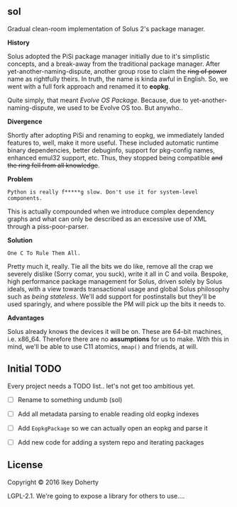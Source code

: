 sol
-----

Gradual clean-room implementation of Solus 2's package manager.


**History**

Solus adopted the PiSi package manager initially due to it's simplistic
concepts, and a break-away from the traditional package manager. After
yet-another-naming-dispute, another group rose to claim the ~~ring of power~~
name as rightfully theirs. In truth, the name is kinda awful in English.
So, we went with a full fork approach and renamed it to **eopkg**.

Quite simply, that meant *Evolve OS Package*. Because, due to yet-another-naming-dispute,
we used to be Evolve OS too. But anywho..

**Divergence**

Shortly after adopting PiSi and renaming to eopkg, we immediately landed features
to, well, make it more useful. These included automatic runtime binary dependencies,
better debuginfo, support for pkg-config names, enhanced emul32 support, etc.
Thus, they stopped being compatible ~~and the ring fell from all knowledge~~.

**Problem**

    Python is really f*****g slow. Don't use it for system-level components.

This is actually compounded when we introduce complex dependency graphs and
what can only be described as an excessive use of XML through a piss-poor-parser.

**Solution**

    One C To Rule Them All.

Pretty much it, really. Tie all the bits we do like, remove all the crap we
severely dislike (Sorry comar, you suck), write it all in C and voila. Bespoke,
high performance package management for Solus, driven solely by Solus ideals,
with a view towards transactional usage and global Solus philosophy such as
*being stateless*. We'll add support for postinstalls but they'll be used
sparingly, and where possible the PM will pick up the bits it needs to.

**Advantages**

Solus already knows the devices it will be on. These are 64-bit machines, i.e.
x86_64. Therefore there are no **assumptions** for us to make. With this in
mind, we'll be able to use C11 atomics, `mmap()` and friends, at will.


Initial TODO
------------

Every project needs a TODO list.. let's not get too ambitious yet.

 - [ ] Rename to something undumb (sol)
 - [ ] Add all metadata parsing to enable reading old eopkg indexes
 - [ ] Add `EopkgPackage` so we can actually open an eopkg and parse it
 - [ ] Add new code for adding a system repo and iterating packages


License
--------

Copyright © 2016 Ikey Doherty

LGPL-2.1. We're going to expose a library for others to use....

